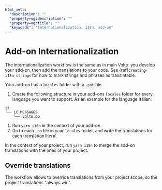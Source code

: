 ```yaml
---
html_meta:
  "description": ""
  "property=og:description": ""
  "property=og:title": ""
  "keywords": "Internationalization, i18n, add-on"
---
```


# Add-on Internationalization

The internationalization workflow is the same as in main Volto: you develop your add-on, then add the translations to your code.
See {ref}`creating-i18n-strings` for how to mark strings and phrases as translatable.

Your add-on has a `locales` folder with a `.pot` file.

1.  Create the following structure in your add-ons `locales` folder for every language you want to support.
    As an example for the language Italian:

```text
it
└── LC_MESSAGES
    └── volto.po
```

1. Run `yarn i18n` in the context of your add-on.
1. Go to each `.po` file in your `locales` folder, and write the translations for each translation literal.

In the context of your project, run `yarn i18n` to merge the add-on translations with the ones of your project.


## Override translations

The workflow allows to override translations from your project scope, so the project translations "always win".
